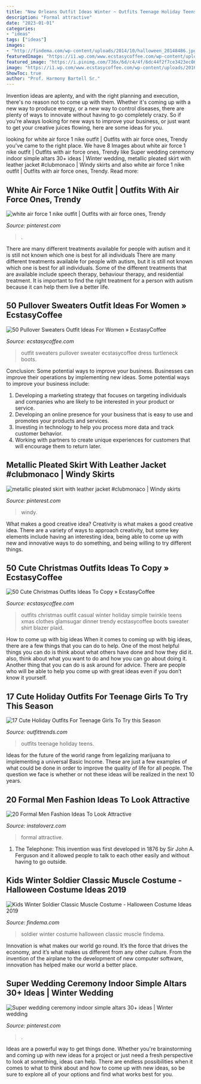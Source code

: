 ```yaml
---
title: "New Orleans Outfit Ideas Winter ~ Outfits Teenage Holiday Teens"
description: "Formal attractive"
date: "2023-01-01"
categories:
- "ideas"
tags: ["ideas"]
images:
- "http://findema.com/wp-content/uploads/2014/10/halloween_20148486.jpg"
featuredImage: "https://i1.wp.com/www.ecstasycoffee.com/wp-content/uploads/2016/10/Cute-Christmas-outfits-5.jpg"
featured_image: "https://i.pinimg.com/736x/6d/c4/4f/6dc44f2f7ce3423ec060b2fc498a6586--metallic-pleated-skirt-pleated-skirts.jpg"
image: "https://i1.wp.com/www.ecstasycoffee.com/wp-content/uploads/2016/10/Cute-Christmas-outfits-5.jpg"
ShowToc: true
author: "Prof. Harmony Bartell Sr."
---
```



Invention ideas are aplenty, and with the right planning and execution, there's no reason not to come up with them. Whether it's coming up with a new way to produce energy, or a new way to control diseases, there are plenty of ways to innovate without having to go completely crazy. So if you're always looking for new ways to improve your business, or just want to get your creative juices flowing, here are some ideas for you.

	

		
looking for white air force 1 nike outfit | Outfits with air force ones, Trendy you've came to the right place. We have 8 Images about white air force 1 nike outfit | Outfits with air force ones, Trendy like Super wedding ceremony indoor simple altars 30+ ideas | Winter wedding, metallic pleated skirt with leather jacket #clubmonaco | Windy skirts and also white air force 1 nike outfit | Outfits with air force ones, Trendy. Read more:
		
    
## White Air Force 1 Nike Outfit | Outfits With Air Force Ones, Trendy

<img loading=lazy src="https://i.pinimg.com/736x/dc/c8/3f/dcc83f7b77b53f847d94cc01367cecd0--white-air-force--nike-wear.jpg" onerror="this.onerror=null;this.src='https://tse1.mm.bing.net/th?id=OIP.KzTtbGOHvqR1wTja_nU4hQHaLH&amp;pid=15.1';" alt="white air force 1 nike outfit | Outfits with air force ones, Trendy">

_Source: pinterest.com_

>. 

	

There are many different treatments available for people with autism and it is still not known which one is best for all individuals
There are many different treatments available for people with autism, but it is still not known which one is best for all individuals. Some of the different treatments that are available include speech therapy, behaviour therapy, and residential treatment. It is important to find the right treatment for a person with autism because it can help them live a better life.

    
## 50 Pullover Sweaters Outfit Ideas For Women » EcstasyCoffee

<img loading=lazy src="https://i0.wp.com/www.ecstasycoffee.com/wp-content/uploads/2016/12/Pullover-Sweaters-Outfit-Ideas1.jpg?resize=700%2C1871" onerror="this.onerror=null;this.src='https://tse3.mm.bing.net/th?id=OIP.lmu8SbdZRchTR7jLqDhkwgHaTy&amp;pid=15.1';" alt="50 Pullover Sweaters Outfit Ideas For Women » EcstasyCoffee">

_Source: ecstasycoffee.com_

>outfit sweaters pullover sweater ecstasycoffee dress turtleneck boots. 

	

Conclusion: Some potential ways to improve your business.
Businesses can improve their operations by implementing new ideas. Some potential ways to improve your business include:
1. Developing a marketing strategy that focuses on targeting individuals and companies who are likely to be interested in your product or service.
2. Developing an online presence for your business that is easy to use and promotes your products and services.
3. Investing in technology to help you process more data and track customer behavior.
4. Working with partners to create unique experiences for customers that will encourage them to return later.

    
## Metallic Pleated Skirt With Leather Jacket #clubmonaco | Windy Skirts

<img loading=lazy src="https://i.pinimg.com/736x/6d/c4/4f/6dc44f2f7ce3423ec060b2fc498a6586--metallic-pleated-skirt-pleated-skirts.jpg" onerror="this.onerror=null;this.src='https://tse3.mm.bing.net/th?id=OIP.4wbIyDY58AVeSw8IndwZ7gHaKH&amp;pid=15.1';" alt="metallic pleated skirt with leather jacket #clubmonaco | Windy skirts">

_Source: pinterest.com_

>windy. 

	

What makes a good creative idea?
Creativity is what makes a good creative idea. There are a variety of ways to approach creativity, but some key elements include having an interesting idea, being able to come up with new and innovative ways to do something, and being willing to try different things.

    
## 50 Cute Christmas Outfits Ideas To Copy » EcstasyCoffee

<img loading=lazy src="https://i1.wp.com/www.ecstasycoffee.com/wp-content/uploads/2016/10/Cute-Christmas-outfits-5.jpg" onerror="this.onerror=null;this.src='https://tse4.mm.bing.net/th?id=OIP.5UUlrQWTJHXcDGPUiyKnkAHaLG&amp;pid=15.1';" alt="50 Cute Christmas Outfits Ideas To Copy » EcstasyCoffee">

_Source: ecstasycoffee.com_

>outfits christmas outfit casual winter holiday simple twinkle teens xmas clothes glamsugar dinner trendy ecstasycoffee boots sweater shirt blazer plaid. 

	

How to come up with big ideas
When it comes to coming up with big ideas, there are a few things that you can do to help. One of the most helpful things you can do is think about what others have done and how they did it. also, think about what you want to do and how you can go about doing it. Another thing that you can do is ask around for advice. There are people who will be able to help you come up with great ideas even if you don’t know it yourself.

    
## 17 Cute Holiday Outfits For Teenage Girls To Try This Season

<img loading=lazy src="https://www.outfittrends.com/wp-content/uploads/2014/12/shinny-outfits-for-teens.jpg" onerror="this.onerror=null;this.src='https://tse3.mm.bing.net/th?id=OIP.rgHAeyvN8i0ngnQh2jcbUwAAAA&amp;pid=15.1';" alt="17 Cute Holiday Outfits For Teenage Girls To Try this Season">

_Source: outfittrends.com_

>outfits teenage holiday teens. 

	

Ideas for the future of the world range from legalizing marijuana to implementing a universal Basic Income. These are just a few examples of what could be done in order to improve the quality of life for all people. The question we face is whether or not these ideas will be realized in the next 10 years.

    
## 20 Formal Men Fashion Ideas To Look Attractive

<img loading=lazy src="http://www.instaloverz.com/wp-content/uploads/2016/08/1-Formal-Men-Fashion.jpg" onerror="this.onerror=null;this.src='https://tse4.mm.bing.net/th?id=OIP.9PGSY77HE_9kX9QhVaXUmwHaLI&amp;pid=15.1';" alt="20 Formal Men Fashion Ideas To Look Attractive">

_Source: instaloverz.com_

>formal attractive. 

	

1. The Telephone: This invention was first developed in 1876 by Sir John A. Ferguson and it allowed people to talk to each other easily and without having to go outside.

    
## Kids Winter Soldier Classic Muscle Costume - Halloween Costume Ideas 2019

<img loading=lazy src="http://findema.com/wp-content/uploads/2014/10/halloween_20148486.jpg" onerror="this.onerror=null;this.src='https://tse3.mm.bing.net/th?id=OIP.SjAIOPLXw5siFc_41h_P7wHaKl&amp;pid=15.1';" alt="Kids Winter Soldier Classic Muscle Costume - Halloween Costume Ideas 2019">

_Source: findema.com_

>soldier winter costume halloween classic muscle findema. 

	

Innovation is what makes our world go round. It’s the force that drives the economy, and it’s what makes us different from any other culture. From the invention of the airplane to the development of new computer software, innovation has helped make our world a better place.

    
## Super Wedding Ceremony Indoor Simple Altars 30+ Ideas | Winter Wedding

<img loading=lazy src="https://i.pinimg.com/736x/88/8d/a1/888da17d3e614c560f2ea04a27072f02.jpg" onerror="this.onerror=null;this.src='https://tse2.mm.bing.net/th?id=OIP.3GfQcRnRUoUDR3Hy9ceJ2wAAAA&amp;pid=15.1';" alt="Super wedding ceremony indoor simple altars 30+ ideas | Winter wedding">

_Source: pinterest.com_

>. 

	

Ideas are a powerful way to get things done. Whether you're brainstorming and coming up with new ideas for a project or just need a fresh perspective to look at something, ideas can help. There are endless possibilities when it comes to what to think about and how to come up with new ideas, so be sure to explore all of your options and find what works best for you.

